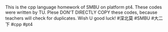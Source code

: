This is the cpp language homework of SMBU on platform pt4.
These codes were written by TU.
Plese DON'T DIRECTLY COPY these codes, because teachers will check for duplicates.
Wish U good luck!
#深北莫 #SMBU #大二下 #cpp #pt4